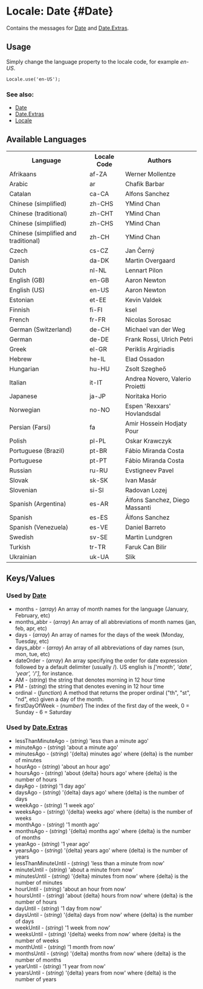 Locale: Date {#Date}
====================

Contains the messages for [Date][] and [Date.Extras][].

Usage
-----

Simply change the language property to the locale code, for example *en-US*.

	Locale.use('en-US');

### See also:

* [Date][]
* [Date.Extras][]
* [Locale][]

Available Languages
-------------------

<table>
	<tr>
		<th>Language</th>
		<th>Locale Code</th>
		<th>Authors</th>
	</tr>
	<tr>
		<td>Afrikaans</td>
		<td>af-ZA</td>
		<td>Werner Mollentze</td>
	</tr>
	<tr>
		<td>Arabic</td>
		<td>ar</td>
		<td>Chafik Barbar</td>
	</tr>
	<tr>
		<td>Catalan</td>
		<td>ca-CA</td>
		<td>Alfons Sanchez</td>
	</tr>
	<tr>
		<td>Chinese (simplified)</td>
		<td>zh-CHS</td>
		<td>YMind Chan</td>
	</tr>
	<tr>
		<td>Chinese (traditional)</td>
		<td>zh-CHT</td>
		<td>YMind Chan</td>
	</tr>
	<tr>
		<td>Chinese (simplified)</td>
		<td>zh-CHS</td>
		<td>YMind Chan</td>
	</tr>
	<tr>
		<td>Chinese (simplified and traditional)</td>
		<td>zh-CH</td>
		<td>YMind Chan</td>
	</tr>
	<tr>
		<td>Czech</td>
		<td>cs-CZ</td>
		<td>Jan Černý</td>
	</tr>
	<tr>
		<td>Danish</td>
		<td>da-DK</td>
		<td>Martin Overgaard</td>
	</tr>
	<tr>
		<td>Dutch</td>
		<td>nl-NL</td>
		<td>Lennart Pilon</td>
	</tr>
	<tr>
		<td>English (GB)</td>
		<td>en-GB</td>
		<td>Aaron Newton</td>
	</tr>
	<tr>
		<td>English (US)</td>
		<td>en-US</td>
		<td>Aaron Newton</td>
	</tr>
	<tr>
		<td>Estonian</td>
		<td>et-EE</td>
		<td>Kevin Valdek</td>
	</tr>
	<tr>
		<td>Finnish</td>
		<td>fi-FI</td>
		<td>ksel</td>
	</tr>
	<tr>
		<td>French</td>
		<td>fr-FR</td>
		<td>Nicolas Sorosac</td>
	</tr>
	<tr>
		<td>German (Switzerland)</td>
		<td>de-CH</td>
		<td>Michael van der Weg</td>
	</tr>
	<tr>
		<td>German</td>
		<td>de-DE</td>
		<td>Frank Rossi, Ulrich Petri</td>
	</tr>
	<tr>
		<td>Greek</td>
		<td>el-GR</td>
		<td>Periklis Argiriadis</td>
	</tr>
	<tr>
		<td>Hebrew</td>
		<td>he-IL</td>
		<td>Elad Ossadon</td>
	</tr>
	<tr>
		<td>Hungarian</td>
		<td>hu-HU</td>
		<td>Zsolt Szegheő</td>
	</tr>
	<tr>
		<td>Italian</td>
		<td>it-IT</td>
		<td>Andrea Novero, Valerio Proietti</td>
	</tr>
	<tr>
		<td>Japanese</td>
		<td>ja-JP</td>
		<td>Noritaka Horio</td>
	</tr>
	<tr>
		<td>Norwegian</td>
		<td>no-NO</td>
		<td>Espen 'Rexxars' Hovlandsdal</td>
	</tr>
	<tr>
		<td>Persian (Farsi)</td>
		<td>fa</td>
		<td>Amir Hossein Hodjaty Pour</td>
	</tr>
	<tr>
		<td>Polish</td>
		<td>pl-PL</td>
		<td>Oskar Krawczyk</td>
	</tr>
	<tr>
		<td>Portuguese (Brazil)</td>
		<td>pt-BR</td>
		<td>Fábio Miranda Costa</td>
	</tr>
	<tr>
		<td>Portuguese</td>
		<td>pt-PT</td>
		<td>Fábio Miranda Costa</td>
	</tr>
	<tr>
		<td>Russian</td>
		<td>ru-RU</td>
		<td>Evstigneev Pavel</td>
	</tr>
	<tr>
		<td>Slovak</td>
		<td>sk-SK</td>
		<td>Ivan Masár</td>
	</tr>
	<tr>
		<td>Slovenian</td>
		<td>si-SI</td>
		<td>Radovan Lozej</td>
	</tr>
	<tr>
		<td>Spanish (Argentina)</td>
		<td>es-AR</td>
		<td>Ãlfons Sanchez, Diego Massanti</td>
	</tr>
	<tr>
		<td>Spanish</td>
		<td>es-ES</td>
		<td>Ãlfons Sanchez</td>
	</tr>
	<tr>
		<td>Spanish (Venezuela)</td>
		<td>es-VE</td>
		<td>Daniel Barreto</td>
	</tr>
	<tr>
		<td>Swedish</td>
		<td>sv-SE</td>
		<td>Martin Lundgren</td>
	</tr>
	<tr>
		<td>Turkish</td>
		<td>tr-TR</td>
		<td>Faruk Can Bilir</td>
	</tr>
	<tr>
		<td>Ukrainian</td>
		<td>uk-UA</td>
		<td>Slik</td>
	</tr>
</table>

Keys/Values
-----------

### Used by [Date][]

* months - (*array*) An array of month names for the language (January, February, etc)
* months_abbr - (*array*) An array of all abbreviations of month names (jan, feb, apr, etc)
* days - (*array*) An array of names for the days of the week (Monday, Tuesday, etc)
* days_abbr - (*array*) An array of all abbreviations of day names (sun, mon, tue, etc)
* dateOrder - (*array*) An array specifying the order for date expression followed by a default delimiter (usually /). US english is *['month', 'date', 'year', '/']*, for instance.
* AM - (*string*) the string that denotes morning in 12 hour time
* PM - (*string*) the string that denotes evening in 12 hour time
* ordinal - (*function*) A method that returns the proper ordinal ("th", "st", "nd", etc) given a day of the month.
* firstDayOfWeek - (*number*) The index of the first day of the week, 0 = Sunday - 6 = Saturday

### Used by [Date.Extras][]

* lessThanMinuteAgo - (*string*) 'less than a minute ago'
* minuteAgo - (*string*) 'about a minute ago'
* minutesAgo - (*string*) '{delta} minutes ago' where {delta} is the number of minutes
* hourAgo - (*string*) 'about an hour ago'
* hoursAgo - (*string*) 'about {delta} hours ago' where {delta} is the number of hours
* dayAgo - (*string*) '1 day ago'
* daysAgo - (*string*) '{delta} days ago' where {delta} is the number of days
* weekAgo - (*string*) '1 week ago'
* weeksAgo - (*string*) '{delta} weeks ago' where {delta} is the number of weeks
* monthAgo - (*string*) '1 month ago'
* monthsAgo - (*string*) '{delta} months ago' where {delta} is the number of months
* yearAgo - (*string*) '1 year ago'
* yearsAgo - (*string*) '{delta} years ago' where {delta} is the number of years
* lessThanMinuteUntil - (*string*) 'less than a minute from now'
* minuteUntil - (*string*) 'about a minute from now'
* minutesUntil - (*string*) '{delta} minutes from now' where {delta} is the number of minutes
* hourUntil - (*string*) 'about an hour from now'
* hoursUntil - (*string*) 'about {delta} hours from now' where {delta} is the number of hours
* dayUntil - (*string*) '1 day from now'
* daysUntil - (*string*) '{delta} days from now' where {delta} is the number of days
* weekUntil - (*string*) '1 week from now'
* weeksUntil - (*string*) '{delta} weeks from now' where {delta} is the number of weeks
* monthUntil - (*string*) '1 month from now'
* monthsUntil - (*string*) '{delta} months from now' where {delta} is the number of months
* yearUntil - (*string*) '1 year from now'
* yearsUntil - (*string*) '{delta} years from now' where {delta} is the number of years


[Locale]: /more/Locale/Locale
[Date]: /more/Types/Date
[Date.Extras]: /more/Types/Date.Extras
